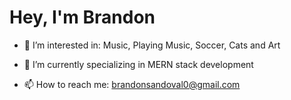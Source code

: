 
<h1> Hey, I'm Brandon</h1>


- 👀 I’m interested in: Music, Playing Music, Soccer, Cats and Art 

- 🌱 I’m currently specializing in MERN stack development 

- 📫 How to reach me: brandonsandoval0@gmail.com

<!---
brand310/brand310 is a ✨ special ✨ repository because its `README.md` (this file) appears on your GitHub profile.
You can click the Preview link to take a look at your changes.
--->
